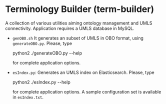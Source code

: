 # Terminology Builder (term-builder)

A collection of various utilities aiming ontology management and UMLS connectivity. Application requires a UMLS database in MySQL.

  * `genOBO.sh` It generates an subset of UMLS in OBO format, using `generateOBO.py`. Please, type
  
      python2 ./generateOBO.py --help
      
     for complete application options.
     
  * `esIndex.py`: Generates an UMLS index on Elasticsearch. Please, type
  
      python2 ./esIndex.py --help
      
     for complete application options. A sample configuration set is available in `esIndex.txt`.
